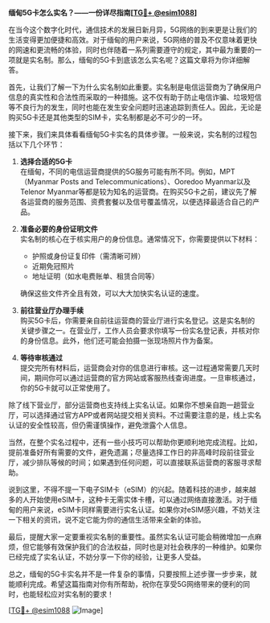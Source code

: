 **缅甸5G卡怎么实名？——一份详尽指南[[TG💪+ @esim1088](https://t.me/s/esim1088)]**

在当今这个数字化时代，通信技术的发展日新月异，5G网络的到来更是让我们的生活变得更加便捷和高效。对于缅甸的用户来说，5G网络的普及不仅意味着更快的网速和更流畅的体验，同时也伴随着一系列需要遵守的规定，其中最为重要的一项就是实名制。那么，缅甸的5G卡到底该怎么实名呢？这篇文章将为你详细解答。

首先，让我们了解一下为什么实名制如此重要。实名制是电信运营商为了确保用户信息的真实性和合法性而采取的一种措施。这不仅有助于防止电信诈骗、垃圾短信等不良行为的发生，同时也能在发生安全问题时迅速追踪到责任人。因此，无论是购买5G卡还是其他类型的SIM卡，实名制都是必不可少的一环。

接下来，我们来具体看看缅甸5G卡实名的具体步骤。一般来说，实名制的过程包括以下几个环节：

1. **选择合适的5G卡**  
   在缅甸，不同的电信运营商提供的5G服务可能有所不同。例如，MPT（Myanmar Posts and Telecommunications）、Ooredoo Myanmar以及Telenor Myanmar等都是较为知名的运营商。在购买5G卡之前，建议先了解各运营商的服务范围、资费套餐以及信号覆盖情况，以便选择最适合自己的产品。

2. **准备必要的身份证明文件**  
   实名制的核心在于核实用户的身份信息。通常情况下，你需要提供以下材料：
   - 护照或身份证复印件（需清晰可辨）
   - 近期免冠照片
   - 地址证明（如水电费账单、租赁合同等）

   确保这些文件齐全且有效，可以大大加快实名认证的速度。

3. **前往营业厅办理手续**  
   购买5G卡后，你需要亲自前往运营商的营业厅进行实名登记。这是实名制的关键步骤之一。在营业厅，工作人员会要求你填写一份实名登记表，并核对你的身份信息。此外，他们还可能会拍摄一张现场照片作为备案。

4. **等待审核通过**  
   提交完所有材料后，运营商会对你的信息进行审核。这一过程通常需要几天时间，期间你可以通过运营商的官方网站或客服热线查询进度。一旦审核通过，你的5G卡就可以正常使用了。

除了线下营业厅，部分运营商也支持线上实名认证。如果你不想亲自跑一趟营业厅，可以选择通过官方APP或者网站提交相关资料。不过需要注意的是，线上实名认证的安全性较高，但仍需谨慎操作，避免泄露个人信息。

当然，在整个实名过程中，还有一些小技巧可以帮助你更顺利地完成流程。比如，提前准备好所有需要的文件，避免遗漏；尽量选择工作日的非高峰时段前往营业厅，减少排队等候的时间；如果遇到任何问题，可以直接联系运营商的客服寻求帮助。

说到这里，不得不提一下电子SIM卡（eSIM）的兴起。随着科技的进步，越来越多的人开始使用eSIM卡，这种卡无需实体卡槽，可以通过网络直接激活。对于缅甸的用户来说，eSIM卡同样需要进行实名认证。如果你对eSIM感兴趣，不妨关注一下相关的资讯，说不定它能为你的通信生活带来全新的体验。

最后，提醒大家一定要重视实名制的重要性。虽然实名认证可能会稍微增加一点麻烦，但它能够有效保护我们的合法权益，同时也是对社会秩序的一种维护。如果你已经完成了实名认证，不妨分享一下你的经验，让更多人受益。

总之，缅甸的5G卡实名并不是一件复杂的事情，只要按照上述步骤一步步来，就能顺利完成。希望这篇指南对你有所帮助，祝你在享受5G网络带来的便利的同时，也能轻松应对实名制的要求！  

[[TG💪+ @esim1088](https://t.me/s/esim1088) ![Image](https://i.postimg.cc/4NQfJmqS/Snipaste-2025-05-13-00-14-12.png)]